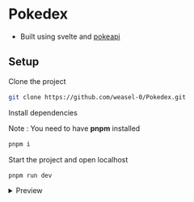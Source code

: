 # Pokedex

-   Built using svelte and [pokeapi](https://pokeapi.co)

## Setup

Clone the project

```sh
git clone https://github.com/weasel-0/Pokedex.git
```

Install dependencies

Note : You need to have **pnpm** installed

```sh
pnpm i
```

Start the project and open localhost

```sh
pnpm run dev
```

<details>
<summary>Preview</summary>
![project preview](preview.png)
</details>
